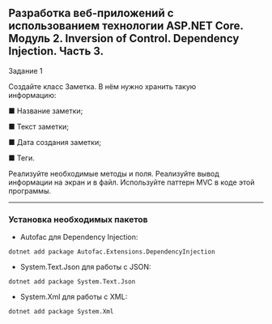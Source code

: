 ## Разработка веб-приложений с использованием технологии ASP.NET Core. Модуль 2. Inversion of Control. Dependency Injection. Часть 3.

 Задание 1

 Создайте класс Заметка. В нём нужно хранить такую  
информацию:

 ■ Название заметки;

 ■ Текст заметки;

 ■ Дата создания заметки;

 ■ Теги.

 Реализуйте необходимые методы и поля. Реализуйте вывод информации на экран и в файл. Используйте 
паттерн MVC в коде этой программы.

---

###  Установка необходимых пакетов

- Autofac для Dependency Injection: 

`dotnet add package Autofac.Extensions.DependencyInjection`

- System.Text.Json для работы с JSON:

 `dotnet add package System.Text.Json`

- System.Xml для работы с XML: 

`dotnet add package System.Xml`
